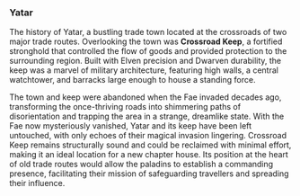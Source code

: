 ### Yatar

The history of Yatar, a bustling trade town located at the crossroads of two major trade routes. Overlooking the town was **Crossroad Keep**, a fortified stronghold that controlled the flow of goods and provided protection to the surrounding region. Built with Elven precision and Dwarven durability, the keep was a marvel of military architecture, featuring high walls, a central watchtower, and barracks large enough to house a standing force.

The town and keep were abandoned when the Fae invaded decades ago, transforming the once-thriving roads into shimmering paths of disorientation and trapping the area in a strange, dreamlike state. With the Fae now mysteriously vanished, Yatar and its keep have been left untouched, with only echoes of their magical invasion lingering. Crossroad Keep remains structurally sound and could be reclaimed with minimal effort, making it an ideal location for a new chapter house. Its position at the heart of old trade routes would allow the paladins to establish a commanding presence, facilitating their mission of safeguarding travellers and spreading their influence.

